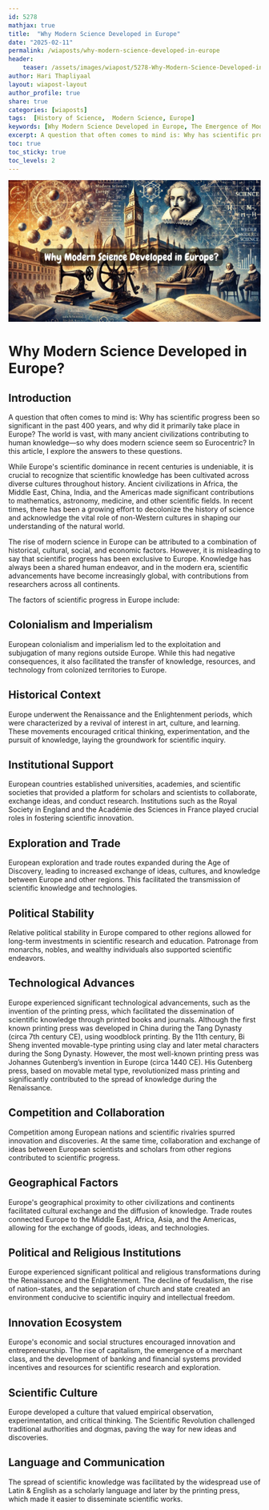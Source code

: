 ```yaml
---        
id: 5278
mathjax: true        
title:  "Why Modern Science Developed in Europe"        
date: "2025-02-11"        
permalink: /wiaposts/why-modern-science-developed-in-europe
header:        
    teaser: /assets/images/wiapost/5278-Why-Modern-Science-Developed-in-Europe.jpg               
author: Hari Thapliyaal        
layout: wiapost-layout        
author_profile: true        
share: true
categories: [wiaposts] 
tags:  [History of Science,  Modern Science, Europe]      
keywords: [Why Modern Science Developed in Europe, The Emergence of Modern Science, Science and Western Society]  
excerpt: A question that often comes to mind is: Why has scientific progress been so significant in the past 400 years, and why did it primarily take place in Europe? The world is vast, with many ancient civilizations contributing to human knowledge—so why does modern science seem so Eurocentric? In this article, I explore the answers to these questions.
toc: true
toc_sticky: true
toc_levels: 2
---
```


![Why Modern Science Developed in Europe](/assets/images/wiapost/5278-Why-Modern-Science-Developed-in-Europe.jpg)

# Why Modern Science Developed in Europe?

## Introduction
A question that often comes to mind is: Why has scientific progress been so significant in the past 400 years, and why did it primarily take place in Europe? The world is vast, with many ancient civilizations contributing to human knowledge—so why does modern science seem so Eurocentric? In this article, I explore the answers to these questions.

While Europe's scientific dominance in recent centuries is undeniable, it is crucial to recognize that scientific knowledge has been cultivated across diverse cultures throughout history. Ancient civilizations in Africa, the Middle East, China, India, and the Americas made significant contributions to mathematics, astronomy, medicine, and other scientific fields. In recent times, there has been a growing effort to decolonize the history of science and acknowledge the vital role of non-Western cultures in shaping our understanding of the natural world.

The rise of modern science in Europe can be attributed to a combination of historical, cultural, social, and economic factors. However, it is misleading to say that scientific progress has been exclusive to Europe. Knowledge has always been a shared human endeavor, and in the modern era, scientific advancements have become increasingly global, with contributions from researchers across all continents.

The factors of scientific progress in Europe include:

## **Colonialism and Imperialism**
European colonialism and imperialism led to the exploitation and subjugation of many regions outside Europe. While this had negative consequences, it also facilitated the transfer of knowledge, resources, and technology from colonized territories to Europe.

## **Historical Context** 
Europe underwent the Renaissance and the Enlightenment periods, which were characterized by a revival of interest in art, culture, and learning. These movements encouraged critical thinking, experimentation, and the pursuit of knowledge, laying the groundwork for scientific inquiry.

## **Institutional Support** 
European countries established universities, academies, and scientific societies that provided a platform for scholars and scientists to collaborate, exchange ideas, and conduct research. Institutions such as the Royal Society in England and the Académie des Sciences in France played crucial roles in fostering scientific innovation.

## **Exploration and Trade** 
European exploration and trade routes expanded during the Age of Discovery, leading to increased exchange of ideas, cultures, and knowledge between Europe and other regions. This facilitated the transmission of scientific knowledge and technologies.

## **Political Stability** 
Relative political stability in Europe compared to other regions allowed for long-term investments in scientific research and education. Patronage from monarchs, nobles, and wealthy individuals also supported scientific endeavors.

## **Technological Advances** 
Europe experienced significant technological advancements, such as the invention of the printing press, which facilitated the dissemination of scientific knowledge through printed books and journals. Although the first known printing press was developed in China during the Tang Dynasty (circa 7th century CE), using woodblock printing. By the 11th century, Bi Sheng invented movable-type printing using clay and later metal characters during the Song Dynasty. However, the most well-known printing press was Johannes Gutenberg’s invention in Europe (circa 1440 CE). His Gutenberg press, based on movable metal type, revolutionized mass printing and significantly contributed to the spread of knowledge during the Renaissance.

## **Competition and Collaboration**
Competition among European nations and scientific rivalries spurred innovation and discoveries. At the same time, collaboration and exchange of ideas between European scientists and scholars from other regions contributed to scientific progress.


## **Geographical Factors**
Europe's geographical proximity to other civilizations and continents facilitated cultural exchange and the diffusion of knowledge. Trade routes connected Europe to the Middle East, Africa, Asia, and the Americas, allowing for the exchange of goods, ideas, and technologies.


## **Political and Religious Institutions**
Europe experienced significant political and religious transformations during the Renaissance and the Enlightenment. The decline of feudalism, the rise of nation-states, and the separation of church and state created an environment conducive to scientific inquiry and intellectual freedom.

## **Innovation Ecosystem**
Europe's economic and social structures encouraged innovation and entrepreneurship. The rise of capitalism, the emergence of a merchant class, and the development of banking and financial systems provided incentives and resources for scientific research and exploration.

## **Scientific Culture**
Europe developed a culture that valued empirical observation, experimentation, and critical thinking. The Scientific Revolution challenged traditional authorities and dogmas, paving the way for new ideas and discoveries.

## **Language and Communication**
The spread of scientific knowledge was facilitated by the widespread use of Latin & English as a scholarly language and later by the printing press, which made it easier to disseminate scientific works.

